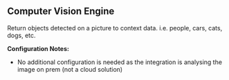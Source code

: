 ## Computer Vision Engine
Return objects detected on a picture to context data. i.e. people, cars, cats, dogs, etc.

**Configuration Notes:**
* No additional configuration is needed as the integration is analysing the image on prem (not a cloud solution)